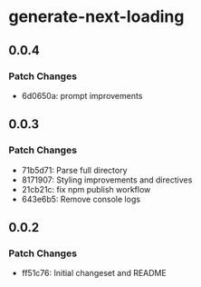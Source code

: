 # generate-next-loading

## 0.0.4

### Patch Changes

- 6d0650a: prompt improvements

## 0.0.3

### Patch Changes

- 71b5d71: Parse full directory
- 8171907: Styling improvements and directives
- 21cb21c: fix npm publish workflow
- 643e6b5: Remove console logs

## 0.0.2

### Patch Changes

- ff51c76: Initial changeset and README
